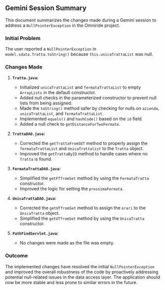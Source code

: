 ## Gemini Session Summary

This document summarizes the changes made during a Gemini session to address a `NullPointerException` in the Omniride project.

### Initial Problem

The user reported a `NullPointerException` in `model.sdata.Tratta.toString()` because `this.unicaTrattaList` was null.

### Changes Made

1.  **`Tratta.java`:**
    *   Initialized `unicaTrattaList` and `fermataTrattaList` to empty `ArrayLists` in the default constructor.
    *   Added null checks in the parameterized constructor to prevent null lists from being assigned.
    *   Made the `toString()` method safer by checking for nulls on `azienda`, `unicaTrattaList`, and `fermataTrattaList`.
    *   Implemented `equals()` and `hashCode()` based on the `id` field.
    *   Added a null check to `getDistanceForTwoFermate`.

2.  **`TrattaDAO.java`:**
    *   Corrected the `getTrattaFromSET` method to properly assign the `fermataTrattaList` and `UnicaTrattalist` to the `Tratta` object.
    *   Improved the `getTrattaByID` method to handle cases where no `Tratta` is found.

3.  **`FermataTrattaDAO.java`:**
    *   Simplified the `getFTfromSet` method by using the `FermataTratta` constructor.
    *   Improved the logic for setting the `prossimaFermata`.

4.  **`UnicaTrattaDAO.java`:**
    *   Corrected the `getUTfromSet` method to assign the `orari` to the `UnicaTratta` object.
    *   Simplified the `getUTfromSet` method by using the `UnicaTratta` constructor.

5.  **`PathFindServlet.java`:**
    *   No changes were made as the file was empty.

### Outcome

The implemented changes have resolved the initial `NullPointerException` and improved the overall robustness of the code by proactively addressing potential null-related issues in the data access layer. The application should now be more stable and less prone to similar errors in the future.